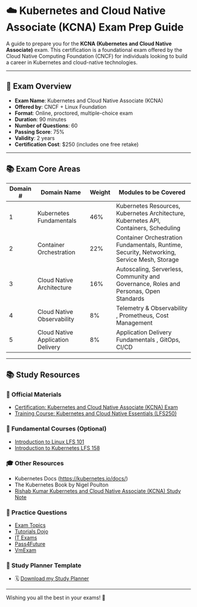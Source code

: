 
# ☁️ Kubernetes and Cloud Native Associate (KCNA) Exam Prep Guide

A guide to prepare you for the **KCNA (Kubernetes and Cloud Native Associate)** exam. This certification is a foundational exam offered by the Cloud Native Computing Foundation (CNCF) for individuals looking to build a career in Kubernetes and cloud-native technologies.

---

## 📘 Exam Overview

- **Exam Name**: Kubernetes and Cloud Native Associate (KCNA)
- **Offered by**: CNCF + Linux Foundation
- **Format**: Online, proctored, multiple-choice exam
- **Duration**: 90 minutes
- **Number of Questions**: 60
- **Passing Score**: 75% 
- **Validity**: 2 years
- **Certification Cost**: $250 (includes one free retake)

---

## 📚 Exam Core Areas

| Domain # | Domain Name              | Weight  | Modules to be Covered                                                                |
|----------|--------------------------|---------|---------------------------------------------------------------------------------------|
| 1        | Kubernetes Fundamentals  | 46%    | Kubernetes Resources, Kubernetes Architecture, Kubernetes API, Containers, Scheduling       |
| 2        | Container Orchestration  | 22%    | Container Orchestration Fundamentals, Runtime, Security, Networking, Service Mesh, Storage         |
| 3        | Cloud Native Architecture | 16%    | Autoscaling, Serverless, Community and Governance, Roles and Personas, Open Standards        |
| 4        | Cloud Native Observability | 8%  | Telemetry & Observability , Prometheus, Cost Management      |
| 5        | Cloud Native Application Delivery | 8% | Application Delivery Fundamentals , GitOps, CI/CD      |

---

## 📚 Study Resources

### 📘 Official Materials
- [Certification: Kubernetes and Cloud Native Associate (KCNA) Exam](https://training.linuxfoundation.org/certification/kubernetes-and-cloud-native-associate-kcna/)
- [Training Course: Kubernetes and Cloud Native Essentials (LFS250)](https://training.linuxfoundation.org/training/kubernetes-and-cloud-native-essentials-lfs250/)

### 📘 Fundamental Courses (Optional)
- [Introduction to Linux LFS 101](https://trainingportal.linuxfoundation.org/courses/introduction-to-linux-lfs101)
- [Introduction to Kubernetes LFS 158](https://training.linuxfoundation.org/training/introduction-to-kubernetes/?lid=axmt8lvbjbl8)

### 🎓 Other Resources
- Kubernetes Docs (https://kubernetes.io/docs/)
- The Kubernetes Book by Nigel Poulton
- [Rishab Kumar Kubernetes and Cloud Native Associate (KCNA) Study Note](https://rishabkumar.com/notes/kubernetes-cloud-native-associate/)

### 📝 Practice Questions
- [Exam Topics](https://www.examtopics.com/exams/linux-foundation/kcna/view/?lid=emzel7g9dmtu)
- [Tutorials Dojo](https://tutorialsdojo.com/kubernetes-and-cloud-native-associate-kcna-sample-exam-questions/?lid=vpjx8rzj9aqo)
- [IT Exams](https://www.itexams.com/exam/KCNA?lid=37l32zmyiniw)
- [Pass4Future](https://www.pass4future.com/questions/linux-foundation/kcna?lid=66tixm46fc15)
- [VmExam](https://www.vmexam.com/linux-foundation/linux-foundation-kcna-certification-exam-sample-questions?lid=6dfje2but8ai)

### 📅 Study Planner Template
- 🗓️ [Download my Study Planner](https://docs.google.com/spreadsheets/d/1uWJx6hFL146xxKdpNjc1tK4njZsoWtVLyJKdBHI250o/copy?usp=sharing)

---

Wishing you all the best in your exams! 💪 
